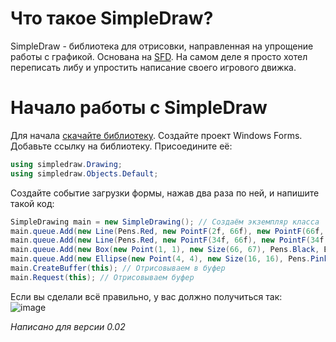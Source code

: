 # Что такое SimpleDraw?
SimpleDraw - библиотека для отрисовки, направленная на упрощение работы с графикой. Основана на [SFD](https://github.com/etar125/SFD). На самом деле я просто хотел переписать либу и упростить написание своего игрового движка.
# Начало работы с SimpleDraw
Для начала [скачайте библиотеку](https://github.com/etar125/SimpleDraw/releases). Создайте проект Windows Forms. Добавьте ссылку на библиотеку. Присоедините её:
```cs
using simpledraw.Drawing;
using simpledraw.Objects.Default;
```
Создайте событие загрузки формы, нажав два раза по ней, и напишите такой код:
```cs
SimpleDrawing main = new SimpleDrawing(); // Создаём экземпляр класса
main.queue.Add(new Line(Pens.Red, new PointF(2f, 66f), new PointF(66f, 66f))); // Добавляем фигуры в очередь на отриску
main.queue.Add(new Line(Pens.Red, new PointF(34f, 66f), new PointF(34f, 2f)));
main.queue.Add(new Box(new Point(1, 1), new Size(66, 67), Pens.Black, Brushes.Black, false));
main.queue.Add(new Ellipse(new Point(4, 4), new Size(16, 16), Pens.Pink, Brushes.Pink, true));
main.CreateBuffer(this); // Отрисовываем в буфер
main.Request(this); // Отрисовываем буфер
```
Если вы сделали всё правильно, у вас должно получиться так:  
![image](https://github.com/etar125/SimpleDraw/assets/116297277/65a1d976-a316-4b63-b04b-279ba8d79123)

*Написано для версии 0.02*
